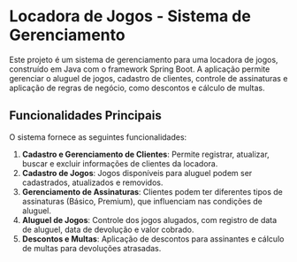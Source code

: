 # Locadora de Jogos - Sistema de Gerenciamento

Este projeto é um sistema de gerenciamento para uma locadora de jogos, construído em Java com o framework Spring Boot. A aplicação permite gerenciar o aluguel de jogos, cadastro de clientes, controle de assinaturas e aplicação de regras de negócio, como descontos e cálculo de multas.

## Funcionalidades Principais

O sistema fornece as seguintes funcionalidades:

1. **Cadastro e Gerenciamento de Clientes**: Permite registrar, atualizar, buscar e excluir informações de clientes da locadora.
2. **Cadastro de Jogos**: Jogos disponíveis para aluguel podem ser cadastrados, atualizados e removidos.
3. **Gerenciamento de Assinaturas**: Clientes podem ter diferentes tipos de assinaturas (Básico, Premium), que influenciam nas condições de aluguel.
4. **Aluguel de Jogos**: Controle dos jogos alugados, com registro de data de aluguel, data de devolução e valor cobrado.
5. **Descontos e Multas**: Aplicação de descontos para assinantes e cálculo de multas para devoluções atrasadas.

